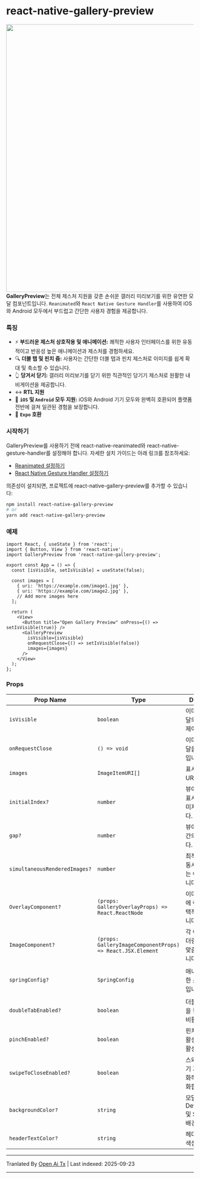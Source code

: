   
 # react-native-gallery-preview
  
  <div>
    <img align="right" height="720" src="https://raw.githubusercontent.com/chrizuuu/react-native-gallery-preview/main/example.gif">
  </div>

  **GalleryPreview**는 전체 제스처 지원을 갖춘 손쉬운 갤러리 미리보기를 위한 유연한 모달 컴포넌트입니다. `Reanimated`와 `React Native Gesture Handler`를 사용하여 iOS와 Android 모두에서 부드럽고 간단한 사용자 경험을 제공합니다.
  
  ### 특징
  
  * ⚡  **부드러운 제스처 상호작용 및 애니메이션:** 쾌적한 사용자 인터페이스를 위한 유동적이고 반응성 높은 애니메이션과 제스처를 경험하세요.
  * 🔍 **더블 탭 및 핀치 줌:** 사용자는 간단한 더블 탭과 핀치 제스처로 이미지를 쉽게 확대 및 축소할 수 있습니다.
  * 👆 **당겨서 닫기:** 갤러리 미리보기를 닫기 위한 직관적인 당기기 제스처로 원활한 내비게이션을 제공합니다.
  *  ↔️ **RTL 지원**
  * 📱 **`iOS` 및 `Android` 모두 지원:** iOS와 Android 기기 모두와 완벽히 호환되어 플랫폼 전반에 걸쳐 일관된 경험을 보장합니다.
  * 📱 **`Expo` 호환**
  ### 시작하기
  GalleryPreview를 사용하기 전에 react-native-reanimated와 react-native-gesture-handler를 설정해야 합니다. 자세한 설치 가이드는 아래 링크를 참조하세요:
  
  * [Reanimated 설정하기](https://docs.swmansion.com/react-native-reanimated/docs/fundamentals/getting-started/#installation)
  * [React Native Gesture Handler 설정하기](ht↔️tps://docs.swmansion.com/react-native-gesture-handler/docs/fundamentals/installation)

  의존성이 설치되면, 프로젝트에 react-native-gallery-preview를 추가할 수 있습니다:
  



  ```sh
  npm install react-native-gallery-preview
  # or
  yarn add react-native-gallery-preview
  
  ```
### 예제


```tsx
import React, { useState } from 'react';
import { Button, View } from 'react-native';
import GalleryPreview from 'react-native-gallery-preview';

export const App = () => {
  const [isVisible, setIsVisible] = useState(false);

  const images = [
    { uri: 'https://example.com/image1.jpg' },
    { uri: 'https://example.com/image2.jpg' },
    // Add more images here
  ];

  return (
    <View>
      <Button title="Open Gallery Preview" onPress={() => setIsVisible(true)} />
      <GalleryPreview
        isVisible={isVisible}
        onRequestClose={() => setIsVisible(false)}
        images={images}
      />
    </View>
  );
};
```
### Props

| Prop Name                  | Type                                      | Description                                                                                                                      | Default                                                                                                            |
|----------------------------|-------------------------------------------|----------------------------------------------------------------------------------------------------------------------------------|--------------------------------------------------------------------------------------------------------------------|
| `isVisible`                | `boolean`                                 | 이미지 뷰어 모달의 가시성을 제어합니다.                                                                                          | -                                                                                                                  |
| `onRequestClose`           | `() => void`                              | 이미지 뷰어 모달을 닫는 함수입니다.                                                                                              | -                                                                                                                  |
| `images`                   | `ImageItemURI[]`                          | 표시할 이미지 URI 배열입니다.                                                                                                     | -                                                                                                                  |
| `initialIndex?`             | `number`                                  | 뷰어가 열릴 때 표시할 초기 이미지 인덱스입니다.                                                                                 | `0`                                                                                                                |
| `gap?`                      | `number`                                  | 뷰어 내 이미지 간의 간격입니다.                                                                                                 | `24`                                                                                                               |
| `simultaneousRenderedImages?` | `number`                                  | 최적화를 위해 동시에 렌더링되는 이미지 수입니다.                                                                                | `6`                                                                                                                |                                                                                                           |
| `OverlayComponent?`          | `(props: GalleryOverlayProps) => React.ReactNode` | 이미지 뷰어 위에 렌더링할 선택적 컴포넌트입니다.                                                                  | -                                                                                                                  |
| `ImageComponent?`           | `(props: GalleryImageComponentProps) => React.JSX.Element` | 각 이미지를 렌더링할 선택적 맞춤 컴포넌트입니다.                                                                                   | -                                                                                                                  |
| `springConfig?`             | `SpringConfig`                            | 애니메이션을 위한 스프링 구성입니다.                                                                                            | `{ damping: 1000, mass: 1, stiffness: 250, restDisplacementThreshold: 0.02, restSpeedThreshold: 4 }`                |
| `doubleTabEnabled?`           | `boolean`                                        | 더블 탭 줌 기능을 활성화하거나 비활성화합니다.                                                                                  | `true`                                                                                                             |
| `pinchEnabled?`               | `boolean`                                        | 핀치 줌 기능을 활성화하거나 비활성화합니다.                                                                                     | `true`                                                                                                             |
| `swipeToCloseEnabled?`        | `boolean`                                        | 스와이프하여 닫기 기능을 활성화하거나 비활성화합니다.                                                                           | `true`                                                                                                             |
| `backgroundColor?`        | `string`                                        | 모달, DefaultHeader 및 StatusBar의 배경색입니다.                                                                                 | `#000`                                                                                                            |
| `headerTextColor?`        | `string`                                        | 헤더 내 텍스트 색상입니다.                                                                                                       | `#fff`                                                                                                            |




---

Tranlated By [Open Ai Tx](https://github.com/OpenAiTx/OpenAiTx) | Last indexed: 2025-09-23

---